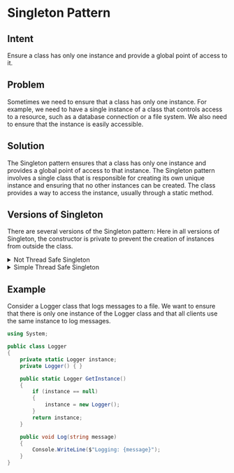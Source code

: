 ﻿# Singleton Pattern

## Intent

Ensure a class has only one instance and provide a global point of access to it.

## Problem

Sometimes we need to ensure that a class has only one instance.
For example, we need to have a single instance of a class that controls access to a resource, such as a database connection or a file system.
We also need to ensure that the instance is easily accessible.

## Solution

The Singleton pattern ensures that a class has only one instance and provides a global point of access to that instance.
The Singleton pattern involves a single class that is responsible for creating its own unique instance and ensuring that no other instances can be created.
The class provides a way to access the instance, usually through a static method.

## Versions of Singleton

There are several versions of the Singleton pattern:
Here in all versions of Singleton, the constructor is private to prevent the creation of instances from outside the class.

<details>
<summary>Not Thread Safe Singleton</summary>
Refer [NotThreadSafeSingleton](./NotThreadSafeSingleton.cs)
Here, the instance is created when the class is loaded.

 | pros | cons |
 | ---- | ---- |
 | Simple to implement | Not thread-safe |

**Why it is not thread safe?**
Consider two threads, T1 and T2, that are executing the `Instance` get method at the same time.
In this case, both threads will see that the instance is null and will create a new instance.
This will result in two instances of the Singleton class.

</details>

<details>
<summary>Simple Thread Safe Singleton</summary>
Refer [SimpleThreadSafeSingleton](./SimpleThreadSafeSingleton.cs)
Here, the instance is created when the class is loaded.

 | pros | cons |
 | ---- | ---- |
 | Thread safe and simple to implement | Performance overhead as the lock mechanism executes every time we request for an instance |

 **Why it is thread safe?**
 The lock mechanism ensures that only one thread can access the `Instance` get method at a time.
 This ensures that only one instance of the Singleton class is created.

 **Why it has performance overhead?**
 The lock mechanism ensures that only one thread can access the `Instance` get method at a time.
 This means that if multiple threads are trying to access the `Instance` get method, they will have to wait for the lock to be released.
 This can cause performance overhead.

 </details>

## Example

Consider a Logger class that logs messages to a file.
We want to ensure that there is only one instance of the Logger class and that all clients use the same instance to log messages.

```csharp
using System;

public class Logger
{
    private static Logger instance;
    private Logger() { }

    public static Logger GetInstance()
    {
        if (instance == null)
        {
            instance = new Logger();
        }
        return instance;
    }

    public void Log(string message)
    {
        Console.WriteLine($"Logging: {message}");
    }
}
```
